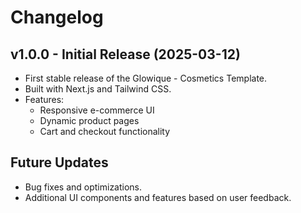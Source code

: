 # Changelog

## v1.0.0 - Initial Release (2025-03-12)
- First stable release of the Glowique - Cosmetics Template.
- Built with Next.js and Tailwind CSS.
- Features:
  - Responsive e-commerce UI
  - Dynamic product pages
  - Cart and checkout functionality

## Future Updates
- Bug fixes and optimizations.
- Additional UI components and features based on user feedback.

